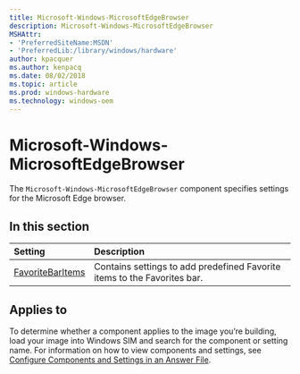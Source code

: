 ```yaml
---
title: Microsoft-Windows-MicrosoftEdgeBrowser
description: Microsoft-Windows-MicrosoftEdgeBrowser
MSHAttr:
- 'PreferredSiteName:MSDN'
- 'PreferredLib:/library/windows/hardware'
author: kpacquer
ms.author: kenpacq
ms.date: 08/02/2018
ms.topic: article
ms.prod: windows-hardware
ms.technology: windows-oem
---
```

# Microsoft-Windows-MicrosoftEdgeBrowser

The `Microsoft-Windows-MicrosoftEdgeBrowser` component specifies settings for the Microsoft Edge browser.

## In this section

| Setting                 | Description                                                                           |
|:------------------------|:--------------------------------------------------------------------------------------|
| [FavoriteBarItems](microsoft-windows-microsoftedgebrowser-favoritebaritems.md)    | Contains settings to add predefined Favorite items to the Favorites bar.     |

## Applies to

To determine whether a component applies to the image you’re building, load your image into Windows SIM and search for the component or setting name. For information on how to view components and settings, see [Configure Components and Settings in an Answer File](https://docs.microsoft.com/en-us/windows-hardware/customize/desktop/wsim/configure-components-and-settings-in-an-answer-file).
